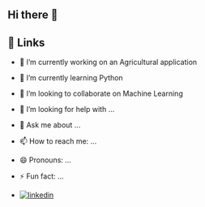 ## Hi there 👋


## 🔗 Links


- 🔭 I’m currently working on an Agricultural application 
- 🌱 I’m currently learning  Python 
- 👯 I’m looking to collaborate on Machine Learning 
- 🤔 I’m looking for help with ...
- 💬 Ask me about ...
- 📫 How to reach me: ...
- 😄 Pronouns: ...
- ⚡ Fun fact: ...

- [![linkedin](https://img.shields.io/badge/linkedin-0A66C2?style=for-the-badge&logo=linkedin&logoColor=white)](https://www.linkedin.com/in/kimani-lyn)


